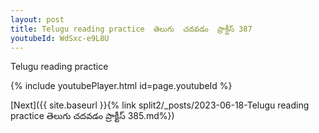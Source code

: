 ```yaml
---
layout: post
title: Telugu reading practice  తెలుగు  చదవడం  ప్రాక్టీస్ 387
youtubeId: WdSxc-e9L8U
---
```

 
 
Telugu reading practice
 
 
 
 
 


{% include youtubePlayer.html id=page.youtubeId %}
 
[Next]({{ site.baseurl }}{% link  split2/_posts/2023-06-18-Telugu reading practice  తెలుగు  చదవడం  ప్రాక్టీస్ 385.md%})
 
